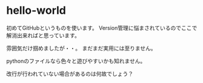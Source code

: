 # hello-world
初めてGitHubというものを使います。
Version管理に悩まされているのでここで解消出来ればと思っています。

雰囲気だけ掴めましたが・・。
まだまだ実用には至りません。

pythonのファイルなら色々と遊びやすいかも知れません。

改行が行われていない場合があるのは何故でしょう？

